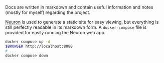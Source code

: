 Docs are written in markdown and contain useful information and notes (mostly for myself) regarding
the project.

[Neuron](https://neuron.zettel.page/) is used to generate a static site for easy viewing, but
everything is still perfectly readable in its markdown form. A `docker-compose` file is provided
for easily running the Neuron web app.

```bash
docker compose up -d
$BROWSER http://localhost:8080
# ...
docker compose down
```
